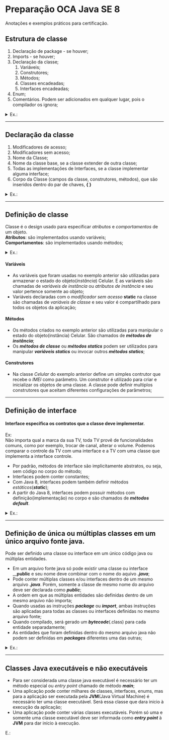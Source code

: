 # Preparação OCA Java SE 8 
Anotações e exemplos práticos para certificação.

## Estrutura de classe
1.  Declaração de package - se houver;
2.  Imports - se houver;
3.	Declaração da classe;
    1.	Variáveis;
    2.	Construtores;
    3.	Métodos;
    4. Classes encadeadas;
    5.	Interfaces encadeadas;
4.	Enum;
5.  Comentários. Podem ser adicionados em qualquer lugar, pois o compilador os ignora;

<details>
    <summary>Ex.:</summary>
    <p>Exemplo de estrutura de classe em Java</p>
        
        /*
        * Comentários
        */
        package br.com.pauluci; // deve ser a primeira instrução do arquivo .java, quando existir package;

        import java.time.LocalDate; // instrução import para utilizar a classe LocaDate. Deve sempre preceder a declaração da classe, quando existir imports

        /**
        * Javadoc
        * @author cleberson
        *
        */
        public class Pessoa {

          // variáveis de instância - estado do objeto
          private String documento; // número do documento
          private String nome; // nome da pessoa
          private LocalDate nascimento; // data do nascimento
        
          // contrutor
          public Pessoa(String documento, String nome, LocalDate nascimento) {
            this.documento = documento;
            this.nome = nome;
            this.nascimento = nascimento;
          }
        
          // métodos getters e setters - comportamento do objeto
          public String getDocumento() {
            return documento;
          }
          public void setDocumento(String documento) {
            this.documento = documento;
          }

          public String getNome() {
            return nome;
          }
          public void setNome(String nome) {
            this.nome = nome;
          }

          public LocalDate getNascimento() {
            return nascimento;
          }
          public void setNascimento(LocalDate nascimento) {
            this.nascimento = nascimento;
          }
        }

        // comentário depois da declaração da classe
</details>

----

## Declaração da classe
1.  Modificadores de acesso;
2.  Modificadores sem acesso;
3.  Nome da Classe;
4.  Nome da classe base, se a classe extender de outra classe;
5.  Todas as implementações de Interfaces, se a classe implementar alguma interface;
6.  Corpo da Classe (campos da classe, construtores, métodos), que são inseridos dentro do par de chaves, **{ }**

<details>
    <summary>Ex.:</summary>
    <p>Exemplo declaração de classe</p>
    
    public final class Corredor extends Pessoa implements Atleta { }
    
public                  | final                  | class         | Corredor       | extends       | Pessoa              | implements    | Atleta            | { } 
----------------------- | ---------------------- | ------------- | -------------- | ------------- | ------------------- | ------------- | ----------------- | ----------------
Modificador de acesso   | Modificador sem acesso | Palavra chave | Nome da Classe | Palavra chave | Nome base da Classe | Palavra chave | Nome da interface | Par de chaves
Opcional                | Opcional               | Obrigatório   | Obrigatório    | Opcional      | Opcional            | Opcional      | Opcional          | Obrigatório
    
</details>

----

## Definição de classe
Classe é o design usado para especificar _atributos_ e _comportamentos_ de um objeto.<br/>
__Atributos__: são implementados usando variáveis;<br/>
__Comportamentos__: são implementados usando métodos;

<details>
    <summary>Ex.:</summary>
    <p>Exemplo definição de atributos e métodos de uma classe</p>
        
        package br.com.pauluci;

        public class Celular {

          private String IMEI;
          private String modelo;
          private String fabricante;
          private String peso;
            
          public Celular(String IMEI) {
            this.IMEI = IMEI;
          }
          
          public String getIMEI() {
            return IMEI;
          }
          public void setIMEI(String iMEI) {
            IMEI = iMEI;
          }

          public String getModelo() {
            return modelo;
          }
          public void setModelo(String modelo) {
            this.modelo = modelo;
          }

          public String getFabricante() {
            return fabricante;
          }
          public void setFabricante(String fabricante) {
            this.fabricante = fabricante;
          }

          public String getPeso() {
            return peso;
          }
          public void setPeso(String peso) {
            this.peso = peso;
          }
          
          public void fazerChamada() {
            // codigo...
          }
        }
</details>

#### Variáveis
* As variáveis que foram usadas no exemplo anterior são utilizadas para armazenar o estado do objeto(_instância_) Celular. E as variáveis são chamadas de _variáveis de instância_ ou _atributos de instância_ e seu valor pertence somente ao objeto;
* Variáveis declaradas com o _modificador sem acesso_ __static__ na classe são chamadas de _variáveis de classe_ e seu valor é compartilhado para todos os objetos da aplicação;

#### Métodos
* Os métodos criados no exemplo anterior são utilizadas para manipular o estado do objeto(instância) Celular. São chamados de ___métodos de instância___;
* Os ___métodos de classe___ ou ___métodos statics___ podem ser utilizados para manipular ___variáveis statics___ ou invocar outros ___métodos statics___;

#### Construtores
* Na classe _Celular_ do exemplo anterior define um simples contrutor que recebe o _IMEI_ como parâmetro. Um construtor é utilizado para criar e inicializar os objetos de uma classe. A classe pode definir multiplos construtores que aceitam diferentes configurações de parâmetros;

----

## Definição de interface
#### Interface especifica os contratos que a classe deve implementar.<br/>
Ex:<br/>
Não importa qual a marca da sua TV, toda TV provê de funcionalidades comuns, como por exemplo, trocar de canal, alterar o volume. Podemos comparar o controle da TV com uma interface e a TV com uma classe que implementa a interface controle.<br/>
* Por padrão, métodos de interface são implicitamente abstratos, ou seja, sem código no corpo do método;
* Interfaces podem conter constantes;
* Com Java 8, interfaces podem também definir métodos _estáticos_(___static___);
* A partir do Java 8, interfaces podem possuir métodos com definição(implementação) no corpo e são chamados de ___métodos default___.

<details>
    <summary>Ex.:</summary>
    <p>Exemplo definição de interface</p>
        
        package br.com.pauluci;

        public interface Controle {

          public static final String COMUNICACAO = "IR"; // constante

          // métodos abstratos por defaul
          void mudarCanal(int numeroCanal);
          void aumentarVolume();
          void diminuirVolume();

          // Novidade no Java 8. Métodos com implementação
          default void aumentarVolumeNoIntervalo(int intervalo) {
            for (; intervalo > 0; intervalo-- ) {
              this.aumentarVolume();
            }
          }

          // Método estático só pode acessar membros estáticos
          static String recuperarTipoComunicacao() {
            return Controle.COMUNICACAO;
          }
        }
</details>

----

## Definição de única ou múltiplas classes em um único arquivo fonte java.
Pode ser definido uma classe ou interface em um único código java ou múltiplas entidades.
* Em um arquivo fonte java só pode existir uma classe ou interface ____public__ e seu nome deve combinar com o nome do aquivo ___.java___;
* Pode conter múltiplas classes e/ou interfaces dentro de um mesmo arquivo ___.java___. Porém, somente a classe de mesmo nome do arquivo deve ser declarada como ___public___;
* A ordem em que as múltiplas entidades são definidas dentro de um mesmo arquivo não importa;
* Quando usadas as instruções ___package___ ou ___import___, ambas instruções são aplicadas para todas as classes ou interfaces definidas no mesmo arquivo fonte;
* Quando compilado, será gerado um ___bytecode___(.class) para cada entidade separadamente;
* As entidades que foram definidas dentro do mesmo arquivo java não podem ser definidas em ___packages___ diferentes uma das outras;

<details>
    <summary>Ex.:</summary>
    <p>Exemplo de definição de múltiplas entidades em um único arquivo fonte Celular.java</p>
        
        package br.com.pauluci;

        public class Celular {
          // codigo da classe Celular
        }

        interface Ligavel {
          // codigo da interface
        }

        class Mobilidade {
          // código da classe Mobilidade
        }

        interface Portatil {
          // código da interface Portatil
        }
        
</details>

----

## Classes Java executáveis e não executáveis
* Para ser considerada uma classe java executável é necessário ter um método especial ou _entry point_ chamado de método ___main___;
* Uma aplicação pode conter milhares de classes, interfaces, enums, mas para a aplicação ser executada pela __JVM__(Java Virtual Machine) é necessário ter uma classe executável. Será essa classe que dara inicio à execução da aplicação;
* Uma aplicação pode conter várias classes executáveis. Porém só uma e somente uma classe executável deve ser informada como ___entry point___ à __JVM__ para dar início à execução.

E.:<br/>
